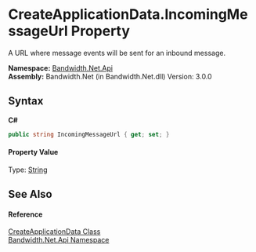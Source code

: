 ﻿# CreateApplicationData.IncomingMessageUrl Property 
 

A URL where message events will be sent for an inbound message.

**Namespace:**&nbsp;<a href ="N_Bandwidth_Net_Api.md">Bandwidth.Net.Api</a><br />**Assembly:**&nbsp;Bandwidth.Net (in Bandwidth.Net.dll) Version: 3.0.0

## Syntax

**C#**<br />
``` C#
public string IncomingMessageUrl { get; set; }
```


#### Property Value
Type: <a href="http://msdn2.microsoft.com/en-us/library/s1wwdcbf" target="_blank">String</a>

## See Also


#### Reference
<a href ="T_Bandwidth_Net_Api_CreateApplicationData.md">CreateApplicationData Class</a><br /><a href ="N_Bandwidth_Net_Api.md">Bandwidth.Net.Api Namespace</a><br />